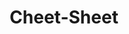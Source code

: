 ---
layout: tag-list
type: tag
title: Cheet-Sheet
slug: Cheet-Sheet
category: Tag
sidebar: false
description: >
    Un apunte escondido es un tipo de prontuario que se utiliza de forma clandestina como fuente de información en los exámenes.
---